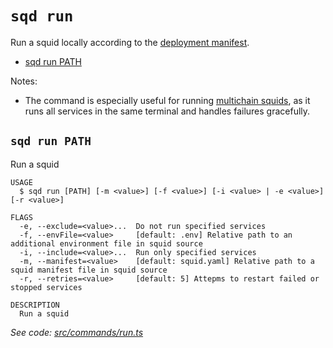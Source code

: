 `sqd run`
=========

Run a squid locally according to the [deployment manifest](/cloud/reference/manifest).

* [sqd run PATH](#sqd-run-path)

Notes:
 - The command is especially useful for running [multichain squids](/sdk/resources/basics/multichain), as it runs all services in the same terminal and handles failures gracefully.

## `sqd run PATH`

Run a squid

```
USAGE
  $ sqd run [PATH] [-m <value>] [-f <value>] [-i <value> | -e <value>] [-r <value>]

FLAGS
  -e, --exclude=<value>...  Do not run specified services
  -f, --envFile=<value>     [default: .env] Relative path to an additional environment file in squid source
  -i, --include=<value>...  Run only specified services
  -m, --manifest=<value>    [default: squid.yaml] Relative path to a squid manifest file in squid source
  -r, --retries=<value>     [default: 5] Attepms to restart failed or stopped services

DESCRIPTION
  Run a squid
```

_See code: [src/commands/run.ts](https://github.com/subsquid/squid-cli/blob/master/src/commands/run.ts)_
